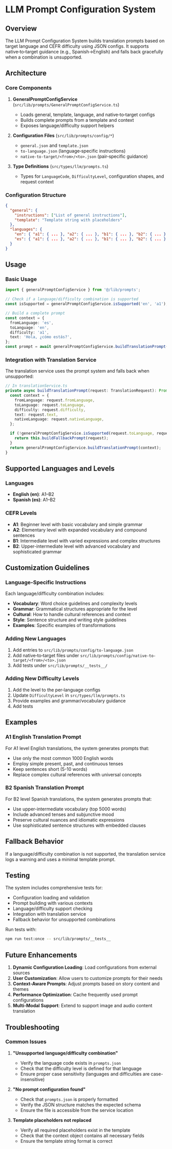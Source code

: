 # LLM Prompt Configuration System

## Overview

The LLM Prompt Configuration System builds translation prompts based on target language and CEFR difficulty using JSON configs. It supports native‑to‑target guidance (e.g., Spanish→English) and falls back gracefully when a combination is unsupported.

## Architecture

### Core Components

1. **GeneralPromptConfigService** (`src/lib/prompts/GeneralPromptConfigService.ts`)
   - Loads general, template, language, and native‑to‑target configs
   - Builds complete prompts from a template and context
   - Exposes language/difficulty support helpers

2. **Configuration Files** (`src/lib/prompts/config/*`)
   - `general.json` and `template.json`
   - `to-language.json` (language‑specific instructions)
   - `native-to-target/<from>/<to>.json` (pair‑specific guidance)

3. **Type Definitions** (`src/types/llm/prompts.ts`)
   - Types for `LanguageCode`, `DifficultyLevel`, configuration shapes, and request context

### Configuration Structure

```json
{
  "general": {
    "instructions": ["List of general instructions"],
    "template": "Template string with placeholders"
  },
  "languages": {
    "en": { "a1": { ... }, "a2": { ... }, "b1": { ... }, "b2": { ... } },
    "es": { "a1": { ... }, "a2": { ... }, "b1": { ... }, "b2": { ... } }
  }
}
```

## Usage

### Basic Usage

```typescript
import { generalPromptConfigService } from '@/lib/prompts';

// Check if a language/difficulty combination is supported
const isSupported = generalPromptConfigService.isSupported('en', 'a1');

// Build a complete prompt
const context = {
  fromLanguage: 'es',
  toLanguage: 'en',
  difficulty: 'a1',
  text: 'Hola, ¿cómo estás?',
};
const prompt = await generalPromptConfigService.buildTranslationPrompt(context);
```

### Integration with Translation Service

The translation service uses the prompt system and falls back when unsupported:

```typescript
// In translationService.ts
private async buildTranslationPrompt(request: TranslationRequest): Promise<string> {
  const context = {
    fromLanguage: request.fromLanguage,
    toLanguage: request.toLanguage,
    difficulty: request.difficulty,
    text: request.text,
    nativeLanguage: request.nativeLanguage,
  };

  if (!generalPromptConfigService.isSupported(request.toLanguage, request.difficulty)) {
    return this.buildFallbackPrompt(request);
  }
  return generalPromptConfigService.buildTranslationPrompt(context);
}
```

## Supported Languages and Levels

### Languages

- **English (en)**: A1–B2
- **Spanish (es)**: A1–B2

### CEFR Levels

- **A1**: Beginner level with basic vocabulary and simple grammar
- **A2**: Elementary level with expanded vocabulary and compound sentences
- **B1**: Intermediate level with varied expressions and complex structures
- **B2**: Upper-intermediate level with advanced vocabulary and sophisticated grammar

## Customization Guidelines

### Language-Specific Instructions

Each language/difficulty combination includes:

- **Vocabulary**: Word choice guidelines and complexity levels
- **Grammar**: Grammatical structures appropriate for the level
- **Cultural**: How to handle cultural references and context
- **Style**: Sentence structure and writing style guidelines
- **Examples**: Specific examples of transformations

### Adding New Languages

1. Add entries to `src/lib/prompts/config/to-language.json`
2. Add native‑to‑target files under `src/lib/prompts/config/native-to-target/<from>/<to>.json`
3. Add tests under `src/lib/prompts/__tests__/`

### Adding New Difficulty Levels

1. Add the level to the per‑language configs
2. Update `DifficultyLevel` in `src/types/llm/prompts.ts`
3. Provide examples and grammar/vocabulary guidance
4. Add tests

## Examples

### A1 English Translation Prompt

For A1 level English translations, the system generates prompts that:

- Use only the most common 1000 English words
- Employ simple present, past, and continuous tenses
- Keep sentences short (5-10 words)
- Replace complex cultural references with universal concepts

### B2 Spanish Translation Prompt

For B2 level Spanish translations, the system generates prompts that:

- Use upper-intermediate vocabulary (top 5000 words)
- Include advanced tenses and subjunctive mood
- Preserve cultural nuances and idiomatic expressions
- Use sophisticated sentence structures with embedded clauses

## Fallback Behavior

If a language/difficulty combination is not supported, the translation service logs a warning and uses a minimal template prompt.

## Testing

The system includes comprehensive tests for:

- Configuration loading and validation
- Prompt building with various contexts
- Language/difficulty support checking
- Integration with translation service
- Fallback behavior for unsupported combinations

Run tests with:

```bash
npm run test:once -- src/lib/prompts/__tests__
```

## Future Enhancements

1. **Dynamic Configuration Loading**: Load configurations from external sources
2. **User Customization**: Allow users to customize prompts for their needs
3. **Context-Aware Prompts**: Adjust prompts based on story content and themes
4. **Performance Optimization**: Cache frequently used prompt configurations
5. **Multi-Modal Support**: Extend to support image and audio content translation

## Troubleshooting

### Common Issues

1. **"Unsupported language/difficulty combination"**
   - Verify the language code exists in `prompts.json`
   - Check that the difficulty level is defined for that language
   - Ensure proper case sensitivity (languages and difficulties are case-insensitive)

2. **"No prompt configuration found"**
   - Check that `prompts.json` is properly formatted
   - Verify the JSON structure matches the expected schema
   - Ensure the file is accessible from the service location

3. **Template placeholders not replaced**
   - Verify all required placeholders exist in the template
   - Check that the context object contains all necessary fields
   - Ensure the template string format is correct
